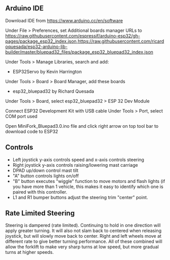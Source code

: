 <h2>Arduino IDE</h2>

Download IDE from https://www.arduino.cc/en/software

Under File > Preferences, set Additional boards manager URLs to https://raw.githubusercontent.com/espressif/arduino-esp32/gh-pages/package_esp32_index.json,https://raw.githubusercontent.com/ricardoquesada/esp32-arduino-lib-builder/master/bluepad32_files/package_esp32_bluepad32_index.json

Under Tools > Manage Libraries, search and add:
 * ESP32Servo by Kevin Harrington

Under Tools > Board > Board Manager, add these boards
* esp32_bluepad32 by Richard Quesada

Under Tools > Board, select esp32_bluepad32 > ESP 32 Dev Module

Connect ESP32 Development Kit with USB cable
Under Tools > Port, select COM port used

Open MiniFork_Bluepad3.0.ino file and click right arrow on top tool bar to download code to ESP32

<h2>Controls</h2>

* Left joystick y-axis controls speed and x-axis controls steering
* Right joystick y-axis controls raising/lowering mast carriage
* DPAD up/down control mast tilt
* "A" button controls lights on/off
* "B" button executes "wiggle" function to move motors and flash lights (if you have more than 1 vehicle, this makes it easy to identify which
one is paired with this controller.
* L1 and R1 bumper buttons adjust the steering trim "center" point.

<h2>Rate Limited Steering</h2>
Steering is dampered (rate limited).  Continuing to hold in one direction will apply greater turning.  It will also not slam back to centered when
releasing joystick, but will slowly move back to center.  Right and left wheels move at different rate to give better turning performance.  All
of these combined will allow the forklift to make very sharp turns at low speed, but more gradual turns at higher speeds.

